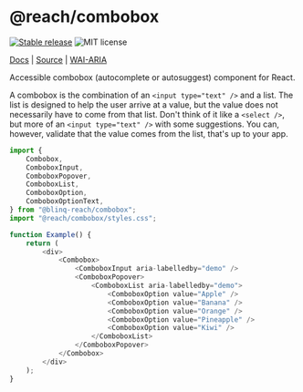 # @reach/combobox

[![Stable release](https://img.shields.io/npm/v/@reach/combobox.svg)](https://npm.im/@reach/combobox) ![MIT license](https://badgen.now.sh/badge/license/MIT)

[Docs](https://reach.tech/combobox) | [Source](https://github.com/reach/reach-ui/tree/main/packages/combobox) | [WAI-ARIA](https://www.w3.org/TR/wai-aria-practices-1.2/#combobox)

Accessible combobox (autocomplete or autosuggest) component for React.

A combobox is the combination of an `<input type="text" />` and a list. The list is designed to help the user arrive at a value, but the value does not necessarily have to come from that list. Don't think of it like a `<select />`, but more of an `<input type="text" />` with some suggestions. You can, however, validate that the value comes from the list, that's up to your app.

```js
import {
	Combobox,
	ComboboxInput,
	ComboboxPopover,
	ComboboxList,
	ComboboxOption,
	ComboboxOptionText,
} from "@blinq-reach/combobox";
import "@reach/combobox/styles.css";

function Example() {
	return (
		<div>
			<Combobox>
				<ComboboxInput aria-labelledby="demo" />
				<ComboboxPopover>
					<ComboboxList aria-labelledby="demo">
						<ComboboxOption value="Apple" />
						<ComboboxOption value="Banana" />
						<ComboboxOption value="Orange" />
						<ComboboxOption value="Pineapple" />
						<ComboboxOption value="Kiwi" />
					</ComboboxList>
				</ComboboxPopover>
			</Combobox>
		</div>
	);
}
```
